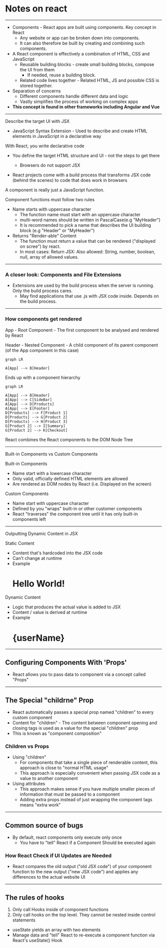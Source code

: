 # Notes on react

---

- Components - React apps are built using components. Key concept in React
  - Any website or app can be broken down into components.
  - It can also therefore be built by creating and combining such components.
- A React component is effectively a combination of HTML, CSS and JavaScript
  - Reusable building blocks - create small building blocks, compose the UI from them
    - If needed, reuse a building block.
  - Related code lives together - Related HTML, JS and possible CSS is stored together.
- Separation of concerns
  - Different components handle different data and logic
  - Vastly simplifies the process of working on complex apps
- **This concept is found in other frameworks including Angular and Vue**

---

Describe the target UI with JSX
- JavaScript Syntax Extension - Used to describe and create HTML elements in JavaScript in a declarative way

With React, you write declarative code
- You define the target HTML structure and UI - not the steps to get there
  - Browsers do not support JSX

- React projects come with a build process that transforms JSX code (behind the scenes) to code that does work in browsers

A component is really just a JavaScript function.

Component functions must follow two rules
- Name starts with uppercase character
  - The function name must start with an uppercase character
  - multi-word names should be written in PascalCase(e.g "MyHeader")
  - It is recommended to pick a name that describes the UI building block (e.g "Header" or "MyHeader")
- Returns "Render-able" Content
  - The function must return a value that can be rendered ("displayed on scree") by react.
  - In most cases: Return JSX: Also allowed: String, number, boolean, null, array of allowed values.

---

### A closer look: Components and File Extensions
- Extensions are used by the build process when the server is running. Only the build process cares.
  - May find applications that use .js with JSX code inside. Depends on the build process.

---

### How components get rendered

App - Root Component - The first component to be analysed and rendered by React

Header - Nested Component - A child component of its parent component (of the App component in this case)

```mermaid
graph LR

A[App] --> B[Header]

```

Ends up with a component hierarchy

```mermaid
graph LR

A[App] --> B[Header]
A[App] --> C[SideBar]
A[App] --> D[Products]
A[App] --> E[Footer]
D[Products] --> F[Product 1]
D[Products] --> G[Product 2]
D[Products] --> H[Product 3]
G[Product 2] --> I[Summary]
G[Product 2] --> K[Checkout]

```

React combines the React components to the DOM Node Tree

---

Built-in Components vs Custom Components

Built-in Components
- Name start with a lowercase character
- Only valid, officially defined HTML elements are allowed
- Are rendered as DOM nodes by React (i.e. Displayed on the screen)

Custom Components
- Name start with uppercase character
- Defined by you "wraps" built-in or other customer components
- React "traverses" the component tree until it has only built-in components left

---

Outputting Dynamic Content in JSX

Static Content
- Content that's hardcoded into the JSX code
- Can't change at runtime
- Example <h1>Hello World!</h1>

Dynamic Content
- Logic that produces the actual value is added to JSX
- Content / value is derived at runtime
- Example <h1>{userName}</h1>

---

## Configuring Components With 'Props'

- React allows you to pass data to component via a concept called "Props"

---

## The Special "childrne" Prop

- React automatically passes a special prop named "children" to every custom component
- Content for "children" - The content between component opening and closing tags is used as a value for the special "children" prop
- This is known as "component composition"

### Children vs Props

- Using "children"
  - For components that take a single piece of renderable content, this approach is close to "normal HTML usage"
  - This approach is especially convenient when passing JSX code as a value to another component
- Using attributes
  - This approach makes sense if you have multiple smaller pieces of information that must be passed to a component
  - Adding extra props instead of just wrapping the component tags means "extra work"

---

## Common source of bugs

- By default, react components only execute only once
  - You have to "tell" React if a Component Should be executed again

### How React Check if UI Updates are Needed

- React compares the old output ("old JSX code") of your component function to the new output ("new JSX code") and applies any differences to the actual website UI

---

## The rules of hooks

1) Only call Hooks inside of component functions
2) Only call hooks on the top level. They cannot be nested inside control statements

- useState yields an array with two elements
- Manage data and "tell" React to re-execute a component function via React's useState() Hook
